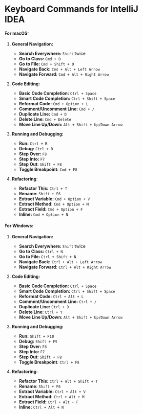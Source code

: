 # Keyboard Commands for IntelliJ IDEA

#### For macOS:

1. **General Navigation:**
   - **Search Everywhere:** `Shift` twice
   - **Go to Class:** `Cmd + O`
   - **Go to File:** `Cmd + Shift + O`
   - **Navigate Back:** `Cmd + Alt + Left Arrow`
   - **Navigate Forward:** `Cmd + Alt + Right Arrow`

2. **Code Editing:**
   - **Basic Code Completion:** `Ctrl + Space`
   - **Smart Code Completion:** `Ctrl + Shift + Space`
   - **Reformat Code:** `Cmd + Option + L`
   - **Comment/Uncomment Line:** `Cmd + /`
   - **Duplicate Line:** `Cmd + D`
   - **Delete Line:** `Cmd + Delete`
   - **Move Line Up/Down:** `Alt + Shift + Up/Down Arrow`

3. **Running and Debugging:**
   - **Run:** `Ctrl + R`
   - **Debug:** `Ctrl + D`
   - **Step Over:** `F8`
   - **Step Into:** `F7`
   - **Step Out:** `Shift + F8`
   - **Toggle Breakpoint:** `Cmd + F8`

4. **Refactoring:**
   - **Refactor This:** `Ctrl + T`
   - **Rename:** `Shift + F6`
   - **Extract Variable:** `Cmd + Option + V`
   - **Extract Method:** `Cmd + Option + M`
   - **Extract Field:** `Cmd + Option + F`
   - **Inline:** `Cmd + Option + N`

#### For Windows:

1. **General Navigation:**
   - **Search Everywhere:** `Shift` twice
   - **Go to Class:** `Ctrl + N`
   - **Go to File:** `Ctrl + Shift + N`
   - **Navigate Back:** `Ctrl + Alt + Left Arrow`
   - **Navigate Forward:** `Ctrl + Alt + Right Arrow`

2. **Code Editing:**
   - **Basic Code Completion:** `Ctrl + Space`
   - **Smart Code Completion:** `Ctrl + Shift + Space`
   - **Reformat Code:** `Ctrl + Alt + L`
   - **Comment/Uncomment Line:** `Ctrl + /`
   - **Duplicate Line:** `Ctrl + D`
   - **Delete Line:** `Ctrl + Y`
   - **Move Line Up/Down:** `Alt + Shift + Up/Down Arrow`

3. **Running and Debugging:**
   - **Run:** `Shift + F10`
   - **Debug:** `Shift + F9`
   - **Step Over:** `F8`
   - **Step Into:** `F7`
   - **Step Out:** `Shift + F8`
   - **Toggle Breakpoint:** `Ctrl + F8`

4. **Refactoring:**
   - **Refactor This:** `Ctrl + Alt + Shift + T`
   - **Rename:** `Shift + F6`
   - **Extract Variable:** `Ctrl + Alt + V`
   - **Extract Method:** `Ctrl + Alt + M`
   - **Extract Field:** `Ctrl + Alt + F`
   - **Inline:** `Ctrl + Alt + N`